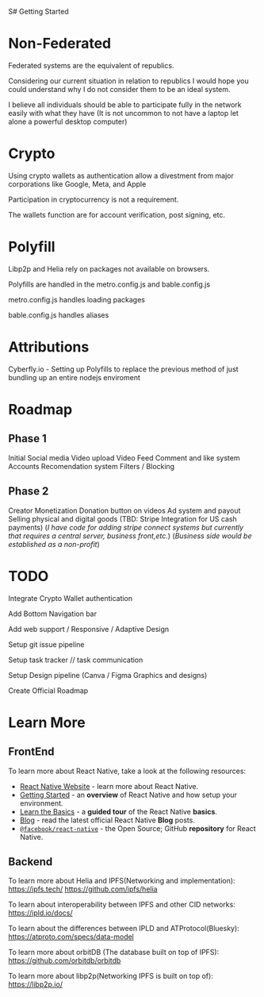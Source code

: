 S# Getting Started
# Non-Federated

Federated systems are the equivalent of republics.

Considering our current situation in relation to republics I would hope you could understand why I do not consider them to be an ideal system.

I believe all individuals should be able to participate fully in the network easily with what they have (It is not uncommon to not have a laptop let alone a powerful desktop computer)


# Crypto

Using crypto wallets as authentication allow a divestment from major corporations like Google, Meta, and Apple

Participation in cryptocurrency is not a requirement.

The wallets function are for account verification, post signing, etc.

# Polyfill

Libp2p and Helia rely on packages not available on browsers.

Polyfills are handled in the metro.config.js and bable.config.js

metro.config.js handles loading packages

bable.config.js handles aliases

# Attributions
Cyberfly.io - Setting up Polyfills to replace the previous method of just bundling up an entire nodejs enviroment

# Roadmap

## Phase 1

Initial Social media
   Video upload
   Video Feed
   Comment and like system
   Accounts
   Recomendation system
   Filters / Blocking

## Phase 2

Creator Monetization
   Donation button on videos
   Ad system and payout
   Selling physical and digital goods
   (TBD: Stripe Integration for US cash payments)
   (*I have code for adding stripe connect systems but currently that requires a central server, business front,etc.*) (*Business side would be established as a non-profit*)

# TODO
Integrate Crypto Wallet authentication

Add Bottom Navigation bar

Add web support / Responsive / Adaptive Design

Setup git issue pipeline

Setup task tracker // task communication

Setup Design pipeline (Canva / Figma Graphics and designs)

Create Official Roadmap

# Learn More

## FrontEnd
To learn more about React Native, take a look at the following resources:
- [React Native Website](https://reactnative.dev) - learn more about React Native.
- [Getting Started](https://reactnative.dev/docs/environment-setup) - an **overview** of React Native and how setup your environment.
- [Learn the Basics](https://reactnative.dev/docs/getting-started) - a **guided tour** of the React Native **basics**.
- [Blog](https://reactnative.dev/blog) - read the latest official React Native **Blog** posts.
- [`@facebook/react-native`](https://github.com/facebook/react-native) - the Open Source; GitHub **repository** for React Native.

## Backend
To learn more about Helia and IPFS(Networking and implementation):
   https://ipfs.tech/
   https://github.com/ipfs/helia

To learn about interoperability between IPFS and other CID networks:
   https://ipld.io/docs/

To learn about the differences between IPLD and ATProtocol(Bluesky):
   https://atproto.com/specs/data-model

To learn more about orbitDB (The database built on top of IPFS):
   https://github.com/orbitdb/orbitdb

To learn more about libp2p(Networking IPFS is built on top of):
   https://libp2p.io/